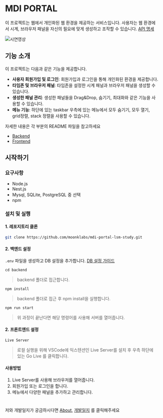 # MDI PORTAL

이 프로젝트는 웹에서 개인화된 웹 환경을 제공하는 서비스입니다. 사용자는 웹 환경에서 시계, 브라우저 패널을 자신의 필요에 맞게 생성하고 조작할 수 있습니다. [API 명세](docs/API.md)

![시연영상](https://github.com/moonklabs/mdi-portal-lsm-study/assets/62977652/f1bb20b1-be9a-4a41-9d82-1c6e4b817071)

## 기능 소개

이 프로젝트는 다음과 같은 기능을 제공합니다.

- **사용자 회원가입 및 로그인**: 회원가입과 로그인을 통해 개인화된 환경을 제공합니다.
- **타임존 및 브라우저 패널**: 타임존을 설정한 시계 패널과 브라우저 패널을 생성할 수 있습니다.
- **생성한 패널 관리**: 생성한 패널들을 Drag&Drop, 숨기기, 최대화와 같은 기능을 사용할 수 있습니다.
- **메뉴 기능**: 하단에 있는 taskbar 우측에 있는 메뉴에서 모두 숨기기, 모두 열기, grid정렬, stack 정렬을 사용할 수 있습니다.

자세한 내용은 각 부분의 README 파일을 참고하세요

- [Backend](./backend/README.md)
- [Frontend](./frontend/README.md)

## 시작하기

### 요구사항

- Node.js
- Nest.js
- Mysql, SQLite, PostgreSQL 중 선택
- npm

### 설치 및 실행

#### 1. 레포지토리 클론

```bash
git clone https://github.com/moonklabs/mdi-portal-lsm-study.git
```

#### 2. 백엔드 설정

`.env` 파일을 생성하고 DB 설정을 추가합니다. [DB 설정 가이드](docs/DB_guide.md)

`cd backend`

> backend 폴더로 접근합니다.

`npm install`

> backend 폴더로 접근 후 npm install을 실행합니다.

`npm run start`

> 위 과정이 끝난다면 해당 명령어를 사용해 서버를 열어줍니다.

#### 2. 프론트엔드 설정

`Live Server`

> 로컬 실행을 위해 VSCode에 익스텐션인 Live Server를 설치 후 우측 하단에 있는 Go Live 를 클릭합니다.

#### 사용방법

1. Live Server를 사용해 브라우저를 열어줍니다.
2. 회원가입 또는 로그인을 합니다.
3. 메뉴에서 다양한 패널을 추가하고 관리합니다.

#

저와 개발일지가 궁금하시다면 [About](docs/about.md), [개발일지](docs/개발일지/) 를 클릭해주세요
